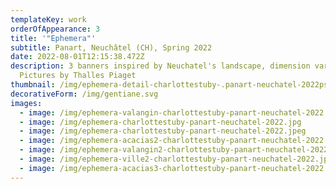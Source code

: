 ```yaml
---
templateKey: work
orderOfAppearance: 3
title: '"Ephemera"'
subtitle: Panart, Neuchâtel (CH), Spring 2022
date: 2022-08-01T12:15:38.472Z
description: 3 banners inspired by Neuchatel's landscape, dimension variable,
  Pictures by Thalles Piaget
thumbnail: /img/ephemera-detail-charlottestuby-.panart-neuchatel-2022psd.jpg
decorativeForm: /img/gentiane.svg
images:
  - image: /img/ephemera-valangin-charlottestuby-panart-neuchatel-2022.jpg
  - image: /img/ephemera-charlottestuby-panart-neuchatel-2022.jpg
  - image: /img/ephemera-charlottestuby-panart-neuchatel-2022.jpeg
  - image: /img/ephemera-acacias2-charlottestuby-panart-neuchatel-2022.jpg
  - image: /img/ephemera-valangin2-charlottestuby-panart-neuchatel-2022.jpg
  - image: /img/ephemera-ville2-charlottestuby-panart-neuchatel-2022.jpg
  - image: /img/ephemera-acacias3-charlottestuby-panart-neuchatel-2022.jpg
---
```

